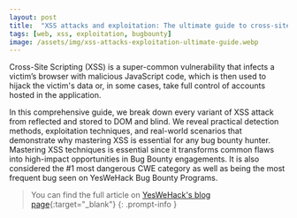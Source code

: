 ```yaml
---
layout: post
title:  "XSS attacks and exploitation: The ultimate guide to cross-site scripting"
tags: [web, xss, exploitation, bugbounty]
image: /assets/img/xss-attacks-exploitation-ultimate-guide.webp
---
```


Cross-Site Scripting (XSS) is a super-common vulnerability that infects a victim’s browser with malicious JavaScript code, which is then used to hijack the victim's data or, in some cases, take full control of accounts hosted in the application.

In this comprehensive guide, we break down every variant of XSS attack from reflected and stored to DOM and blind. We reveal practical detection methods, exploitation techniques, and real-world scenarios that demonstrate why mastering XSS is essential for any bug bounty hunter. Mastering XSS techniques is essential since it transforms common flaws into high-impact opportunities in Bug Bounty engagements. It is also considered the #1 most dangerous CWE category as well as being the most frequent bug seen on YesWeHack Bug Bounty Programs.

> You can find the full article on [YesWeHack's blog page](https://www.yeswehack.com/learn-bug-bounty/xss-attacks-exploitation-ultimate-guide){:target="_blank"}
{: .prompt-info }